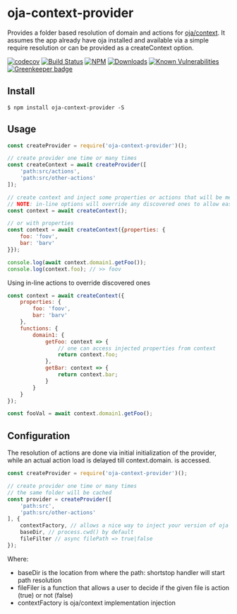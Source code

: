 # oja-context-provider

Provides a folder based resolution of domain and actions for [oja/context](https://github.com/dimichgh/oja).
It assumes the app already have oja installed and available via a simple require resolution or can be provided as a createContext option.

[![codecov](https://codecov.io/gh/dimichgh/oja-context-provider/branch/master/graph/badge.svg)](https://codecov.io/gh/dimichgh/oja-context-provider)
[![Build Status](https://travis-ci.org/dimichgh/oja-context-provider.svg?branch=master)](https://travis-ci.org/dimichgh/oja-context-provider) [![NPM](https://img.shields.io/npm/v/oja-context-provider.svg)](https://www.npmjs.com/package/oja-context-provider)
[![Downloads](https://img.shields.io/npm/dm/oja-context-provider.svg)](http://npm-stat.com/charts.html?package=oja-context-provider)
[![Known Vulnerabilities](https://snyk.io/test/github/dimichgh/oja-context-provider/badge.svg)](https://snyk.io/test/github/dimichgh/oja-context-provider)
[![Greenkeeper badge](https://badges.greenkeeper.io/dimichgh/oja-context-provider.svg)](https://greenkeeper.io/)

## Install

```
$ npm install oja-context-provider -S
```

## Usage

```js
const createProvider = require('oja-context-provider')();

// create provider one time or many times
const createContext = await createProvider([
    'path:src/actions',
    'path:src/other-actions'
]);

// create context and inject some properties or actions that will be merged with the ones discovered.
// NOTE: in-line options will override any discovered ones to allow easy mocking
const context = await createContext(); 

// or with properties
const context = await createContext({properties: {
    foo: 'foov',
    bar: 'barv'
}}); 

console.log(await context.domain1.getFoo());
console.log(context.foo); // >> foov
```

Using in-line actions to override discovered ones

```js
const context = await createContext({
    properties: {
        foo: 'foov',
        bar: 'barv'
    },
    functions: {
        domain1: {
            getFoo: context => {
                // one can access injected properties from context
                return context.foo;
            },
            getBar: context => {
                return context.bar;
            }
        }
    }
});

const fooVal = await context.domain1.getFoo();
```

## Configuration

The resolution of actions are done via initial initialization of the provider, while an actual action load is delayed till context.domain.<action> is accessed.

```js
const createProvider = require('oja-context-provider')();

// create provider one time or many times
// the same folder will be cached
const provider = createProvider([
    'path:src',
    'path:src/other-actions'
], {
    contextFactory, // allows a nice way to inject your version of oja context implementation
    baseDir, // process.cwd() by default
    fileFilter // async filePath => true|false
});
```

Where:
* baseDir is the location from where the path: shortstop handler will start path resolution
* fileFiler is a function that allows a user to decide if the given file is action (true) or not (false)
* contextFactory is oja/context implementation injection